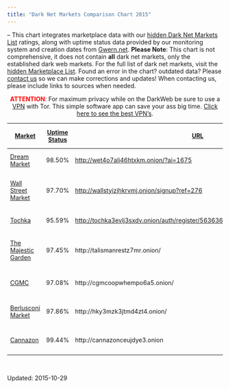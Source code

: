 ```yaml
---
title: "Dark Net Markets Comparison Chart 2015"
---
```


&#8211; This chart integrates marketplace data with our <a href="/2013/10/28/updated-llist-of-hidden-marketplaces-tor-i2p/">hidden Dark Net Markets List</a> ratings, along with uptime status data provided by our monitoring system and creation dates from <a href="http://www.gwern.net/Black-market%20survival">Gwern.net</a>. <strong>Please Note</strong>: This chart is not comprehensive, it does not contain <strong>all</strong> dark net markets, only the established dark web markets. For the full list of dark net markets, visit the <a href="/2013/10/28/updated-llist-of-hidden-marketplaces-tor-i2p/">hidden Marketplace List</a>. Found an error in the chart? outdated data? Please <a href="/contact-us/">contact us</a> so we can make corrections and updates! When contacting us, please include links to sources when needed.</p>
<p style="text-align: center;"><span style="color: #ff0000;"><strong>ATTENTION</strong></span>: For maximum privacy while on the DarkWeb be sure to use a <a href="/vpn-comparison-chart/">VPN</a> with Tor. This simple software app can save your ass big time. <a href="/vpn-comparison-chart/">Click here to see the best VPN’s</a>.</p>
<div class="tableCon"><style>
@media ( max-width: 400px ) {
.hideMobile {
display: none;
}

}

@media ( max-width: 800px ) and ( min-width: 401px ) {
.hidePad {
display: none;
}
}
@media ( min-width: 1124px ) {
.hideDesktop {
display: none;
}
}
.chart-col-35, .chart-col-32 {
max-width: 70px!important;
min-width: 50px!important;
}
</style>
<table class="table  chart-2">
<thead>
<tr>
<th class="    chart-col-22">
<a href="?sort=22&dir=asc">Market</a>
</th>
<th class="    chart-col-24">
<a href="?sort=24&dir=asc">Uptime Status</a>
</th>
<th class="    chart-col-36">
<a href="?sort=36&dir=asc">URL</a>
</th>
<th class="    chart-col-26">
<a href="?sort=26&dir=asc">Open registration?</a>
</th>
<th class="    chart-col-27">
<a href="?sort=27&dir=asc">Offers Multisig?</a>
</th>
<th class="    chart-col-28">
<a href="?sort=28&dir=asc">Had Security Issues?!</a>
</th>
<th class="    chart-col-29">
<a href="?sort=29&dir=asc">Active warnings</a>
</th>
<th class="    chart-col-30">
<a href="?sort=30&dir=asc">Commission</a>
</th>
<th class="    chart-col-31">
<a href="?sort=31&dir=asc">Vendor Bond</a>
</th>
<th class="    chart-col-32">
<a href="?sort=32&dir=asc">2FA</a>
</th>
<th class="    chart-col-33">
<a href="?sort=33&dir=asc">Forced Vendor PGP</a>
</th>
<th class="    chart-col-34">
<a href="?sort=34&dir=asc">FE Allowed?</a>
</th>
<th class="    chart-col-35">
<a href="?sort=35&dir=asc">Type</a>
</th>
<th class="    chart-col-25">
<a href="?sort=25&dir=asc">Ratings</a>
</th>
<th class="    chart-col-37">
<a href="?sort=37&dir=asc">Created</a>
</th>
</tr>
</thead>
<tbody>
<tr class="chart-row-19 row-1 ">
<td class="    chart-col-22">
<div align="left">
<div style="display:none;">2</div>
<span title="UP"><a href="#">Dream Market</a></span></div>
</td>
<td class="    chart-col-24">
<div class="torlink-stat ok">
<span class="calc" data-dir="1">98.50%</span>
<span class="direction" data-dir="1"></span>
</div>
</td>
<td class="    chart-col-36">
<a href="http://wet4o7ali46htxkm.onion/?ai=1675" rel="nofollow external" target="_blank">http://wet4o7ali46htxkm.onion/?ai=1675</a>
</td>
<td class="    chart-col-26">
<div align="center">Open</div>
</td>
<td class="    chart-col-27">
<div align="center">
<div style="display:none;">1</div>
<img align="none" alt="" src="/imgs/2014/11/no.png" /></div>
</td>
<td class="    chart-col-28">
<div align="center"><img align="none" alt="" src="/imgs/2014/11/no-warning.png" /></div>
</td>
<td class="    chart-col-29">
<div align="center">None</div>
</td>
<td class="    chart-col-30">
<div align="center">4%</div>
</td>
<td class="    chart-col-31">
<div align="center"><span style="text-align: center;">300$</span></div>
</td>
<td class="    chart-col-32">
<div align="center">
<div style="display:none;">1</div>
<img align="none" alt="" src="/imgs/2014/11/yes.png" /></div>
</td>
<td class="    chart-col-33">
<div align="center">
<div style="display:none;">1</div>
<img align="none" alt="" src="/imgs/2014/11/no.png" /></div>
</td>
<td class="    chart-col-34">
<div align="center">Yes</div>
</td>
<td class="    chart-col-35">
<div align="center">Market</div>
</td>
<td class="    chart-col-25">
<div class="sabai-directory-rating">
<span class="sabai-rating sabai-rating-40" title="4.08 out of 5 stars"></span>
<span class="sabai-directory-rating-average">4.08</span>
<span class="sabai-directory-rating-count">(1830 reviews)</span>
</div>
</td>
<td class="    chart-col-37">
<div align="center">15-11-13</div>
</td>
</tr>
<tr class="chart-row-351 row-2 ">
<td class="    chart-col-22">
<p><a href="#">Wall Street Market</a></p>
</td>
<td class="    chart-col-24">
<div class="torlink-stat ok">
<span class="calc" data-dir="1">97.70%</span>
<span class="direction" data-dir="1"></span>
</div>
</td>
<td class="    chart-col-36">
<a href="http://wallstyizjhkrvmj.onion/signup?ref=276" rel="nofollow external" target="_blank">http://wallstyizjhkrvmj.onion/signup?ref=276</a>
</td>
<td class="    chart-col-26">
<p style="text-align: center;">Open</p>
</td>
<td class="    chart-col-27">
<div align="center"><img align="none" alt="" src="/imgs/2014/11/yes.png" /></div>
</td>
<td class="    chart-col-28">
<div align="center"><img align="none" alt="" src="/imgs/2014/11/no-warning.png" /></div>
</td>
<td class="    chart-col-29">
<p style="text-align: center;">None</p>
</td>
<td class="    chart-col-30">
<p style="text-align: center;">2-5% -5%</p>
</td>
<td class="    chart-col-31">
<p style="text-align: center;">80$ - Free For Trusted</p>
</td>
<td class="    chart-col-32">
<p style="text-align: center;"><img align="none" alt="" src="/imgs/2014/11/yes.png" /></p>
</td>
<td class="    chart-col-33">
<p style="text-align: center;"><img align="none" alt="" src="/imgs/2014/11/yes.png" /></p>
</td>
<td class="    chart-col-34">
<p style="text-align: center;">lvl3 Vendors</p>
</td>
<td class="    chart-col-35">
<p style="text-align: center;">Market</p>
</td>
<td class="    chart-col-25">
<div class="sabai-directory-rating">
<span class="sabai-rating sabai-rating-45" title="4.20 out of 5 stars"></span>
<span class="sabai-directory-rating-average">4.20</span>
<span class="sabai-directory-rating-count">(194 reviews)</span>
</div>
</td>
<td class="    chart-col-37">
<p style="text-align: center;">19-10-16</p>
</td>
</tr>
<tr class="chart-row-26 row-3 ">
<td class="    chart-col-22">
<p><a href="#">Tochka</a></p>
</td>
<td class="    chart-col-24">
<div class="torlink-stat bad">
<span class="calc" data-dir="1">95.59%</span>
<span class="direction" data-dir="1"></span>
</div>
</td>
<td class="    chart-col-36">
<a href="http://tochka3evlj3sxdv.onion/auth/register/563636d36ab740e4720f44e8328441d3" rel="nofollow external" target="_blank">http://tochka3evlj3sxdv.onion/auth/register/563636d36ab740e4720f44e8328441d3</a>
</td>
<td class="    chart-col-26">
<div align="center">Open</div>
</td>
<td class="    chart-col-27">
<div align="center">
<div style="display:none;">1</div>
<img align="none" alt="" src="/imgs/2014/11/yes.png" /></div>
</td>
<td class="    chart-col-28">
<div align="center"><img align="none" alt="" height="26" src="/imgs/2014/11/no-warning.png" width="26" /></div>
</td>
<td class="    chart-col-29">
<div align="center">None</div>
</td>
<td class="    chart-col-30">
<div align="center">2% - 10%</div>
</td>
<td class="    chart-col-31">
<div align="center">?</div>
</td>
<td class="    chart-col-32">
<div align="center">
<div style="display:none;">1</div>
<img align="none" alt="" src="/imgs/2014/11/yes.png" /></div>
</td>
<td class="    chart-col-33">
<div align="center">
<div style="display:none;">1</div>
<img align="none" alt="" src="/imgs/2014/11/yes.png" /></div>
</td>
<td class="    chart-col-34">
<div align="center">Yes</div>
</td>
<td class="    chart-col-35">
<div align="center">Market/Local</div>
</td>
<td class="    chart-col-25">
<div class="sabai-directory-rating">
<span class="sabai-rating sabai-rating-40" title="3.80 out of 5 stars"></span>
<span class="sabai-directory-rating-average">3.80</span>
<span class="sabai-directory-rating-count">(178 reviews)</span>
</div>
</td>
<td class="    chart-col-37">
<div align="center">30-1-15</div>
</td>
</tr>
<tr class="chart-row-15 row-4 ">
<td class="    chart-col-22">
<p><span title="UP"><a href="#">The Majestic Garden</a></span></p>
</td>
<td class="    chart-col-24">
<div class="torlink-stat ok">
<span class="calc" data-dir="1">97.45%</span>
<span class="direction" data-dir="1"></span>
</div>
</td>
<td class="    chart-col-36">
http://talismanrestz7mr.onion/
</td>
<td class="    chart-col-26">
<div align="center">Open</div>
</td>
<td class="    chart-col-27">
<div align="center">
<div style="display:none;">1</div>
<img align="none" alt="" src="/imgs/2014/11/no.png" /></div>
</td>
<td class="    chart-col-28">
<div align="center"><img align="none" alt="" src="/imgs/2014/11/no-warning.png" /></div>
</td>
<td class="    chart-col-29">
<div align="center">None</div>
</td>
<td class="    chart-col-30">
<div align="center">Donations</div>
</td>
<td class="    chart-col-31">
<div align="center">By invite</div>
</td>
<td class="    chart-col-32">
<div align="center">
<div style="display:none;">1</div>
<img align="none" alt="" src="/imgs/2014/11/no.png" /></div>
</td>
<td class="    chart-col-33">
<div align="center">
<div style="display:none;">1</div>
<img align="none" alt="" src="/imgs/2014/11/no.png" /></div>
</td>
<td class="    chart-col-34">
<div align="center">Yes</div>
</td>
<td class="    chart-col-35">
<div align="center">Forum</div>
</td>
<td class="    chart-col-25">
<div class="sabai-directory-rating">
<span class="sabai-rating sabai-rating-35" title="3.72 out of 5 stars"></span>
<span class="sabai-directory-rating-average">3.72</span>
<span class="sabai-directory-rating-count">(16 reviews)</span>
</div>
</td>
<td class="    chart-col-37">
<div align="center">?</div>
</td>
</tr>
<tr class="chart-row-492 row-5 ">
<td class="    chart-col-22">
<p><a href="#">CGMC</a></p>
</td>
<td class="    chart-col-24">
<div class="torlink-stat ok">
<span class="calc" data-dir="1">97.08%</span>
<span class="direction" data-dir="1"></span>
</div>
</td>
<td class="    chart-col-36">
http://cgmcoopwhempo6a5.onion/
</td>
<td class="    chart-col-26">
<p style="text-align: center;">Invite Only</p>
</td>
<td class="    chart-col-27">
<p style="text-align: center;">

<img src="https://info-gir.github.io/deepdotweb/imgs/2014/11/yes.png" />

</td>
<td class="    chart-col-28">
<div align="center">

<img src="https://info-gir.github.io/deepdotweb/imgs/2014/11/no-warning.png" width="22" />

</td>
<td class="    chart-col-29">
<p style="text-align: center;">None</p>
</td>
<td class="    chart-col-30">
<p style="text-align: center;">2% - 3%</p>
</td>
<td class="    chart-col-31">
<p style="text-align: center;">None</p>
</td>
<td class="    chart-col-32">
<p style="text-align: center;">

<img src="https://info-gir.github.io/deepdotweb/imgs/2014/11/yes.png" />

</td>
<td class="    chart-col-33">
<p style="text-align: center;">

<img src="https://info-gir.github.io/deepdotweb/imgs/2014/11/yes.png" />

</td>
<td class="    chart-col-34">
<p style="text-align: center;">No</p>
</td>
<td class="    chart-col-35">
<p style="text-align: center;">Market</p>
</td>
<td class="    chart-col-25">
<div class="sabai-directory-rating">
<span class="sabai-rating sabai-rating-45" title="4.72 out of 5 stars"></span>
<span class="sabai-directory-rating-average">4.72</span>
<span class="sabai-directory-rating-count">(74 reviews)</span>
</div>
</td>
<td class="    chart-col-37">
<p style="text-align: center;">7-6-2016</p>
</td>
</tr>
<tr class="chart-row-577 row-6 ">
<td class="    chart-col-22">
<p><a href="#">Berlusconi Market</a></p>
</td>
<td class="    chart-col-24">
<div class="torlink-stat ok">
<span class="calc" data-dir="1">97.86%</span>
<span class="direction" data-dir="1"></span>
</div>
</td>
<td class="    chart-col-36">
http://hky3mzk3jtmd4zt4.onion/
</td>
<td class="    chart-col-26">
<p style="text-align: center;">Open</p>
</td>
<td class="    chart-col-27">
<p style="text-align: center;"><img align="none" alt="" src="/imgs/2014/11/no.png" style="box-sizing: border-box; padding: 0px; margin: 0px; outline: none; list-style: none; border: 0px none; max-width: 100%; vertical-align: middle; height: auto; color: rgb(85, 85, 85); font-family: open_sansregular, Arial, Verdana, sans-serif; font-size: 14px; text-align: -webkit-center; width: 20px !important;" /></p>
</td>
<td class="    chart-col-28">
<p style="text-align: center;"><img align="none" alt="" src="/imgs/2014/11/no-warning.png" style="box-sizing: border-box; padding: 0px; margin: 0px; outline: none; list-style: none; border: 0px none; max-width: 100%; vertical-align: middle; height: auto; color: rgb(85, 85, 85); font-family: open_sansregular, Arial, Verdana, sans-serif; font-size: 14px; text-align: -webkit-center; width: 20px !important;" /></p>
</td>
<td class="    chart-col-29">
<p style="text-align: center;">None</p>
</td>
<td class="    chart-col-30">
<p style="text-align: center;">2%</p>
</td>
<td class="    chart-col-31">
<p style="text-align: center;"><span style="color: rgb(34, 34, 34); font-family: arial, sans-serif; font-size: 12.8px;">Free /&nbsp;250USD</span></p>
</td>
<td class="    chart-col-32">
<p style="text-align: center;"><img align="none" alt="" src="/imgs/2014/11/yes.png" style="box-sizing: border-box; padding: 0px; margin: 0px; outline: none; list-style: none; border: 0px none; max-width: 100%; vertical-align: middle; height: auto; color: rgb(85, 85, 85); font-family: open_sansregular, Arial, Verdana, sans-serif; font-size: 14px; text-align: -webkit-center; width: 20px !important;" /></p>
</td>
<td class="    chart-col-33">
<p style="text-align: center;"><img align="none" alt="" src="/imgs/2014/11/no.png" style="box-sizing: border-box; padding: 0px; margin: 0px; outline: none; list-style: none; border: 0px none; max-width: 100%; vertical-align: middle; height: auto; color: rgb(85, 85, 85); font-family: open_sansregular, Arial, Verdana, sans-serif; font-size: 14px; text-align: -webkit-center; width: 20px !important;" /></p>
</td>
<td class="    chart-col-34">
<p style="text-align: center;">For Trusted</p>
</td>
<td class="    chart-col-35">
<p style="text-align: center;">Market</p>
</td>
<td class="    chart-col-25">
<div class="sabai-directory-rating">
<span class="sabai-rating sabai-rating-35" title="3.53 out of 5 stars"></span>
<span class="sabai-directory-rating-average">3.53</span>
<span class="sabai-directory-rating-count">(75 reviews)</span>
</div>
</td>
<td class="    chart-col-37">
<p style="text-align: center;">7-7-17</p>
</td>
</tr>
<tr class="chart-row-601 row-7 ">
<td class="    chart-col-22">
<p style="text-align: left;"><a href="#">Cannazon</a></p>
</td>
<td class="    chart-col-24">
<div class="torlink-stat ok">
<span class="calc" data-dir="1">99.44%</span>
<span class="direction" data-dir="1"></span>
</div>
</td>
<td class="    chart-col-36">
http://cannazonceujdye3.onion
</td>
<td class="    chart-col-26">
<p style="text-align: center;">Open</p>
</td>
<td class="    chart-col-27">
<p style="text-align: center;"><img align="none" alt="" src="/imgs/2014/11/yes.png" style="box-sizing: border-box; padding: 0px; margin: 0px; outline: 0px; list-style: none; border: 0px; max-width: 100%; vertical-align: middle; height: auto; color: rgb(85, 85, 85); font-family: open_sansregular, Arial, Verdana, sans-serif; font-size: 14px; text-align: -webkit-center; width: 20px !important;" /></p>
</td>
<td class="    chart-col-28">
<p style="text-align: center;"><img align="none" alt="" src="/imgs/2014/11/no-warning.png" style="box-sizing: border-box; padding: 0px; margin: 0px; outline: 0px; list-style: none; border: 0px; max-width: 100%; vertical-align: middle; height: auto; color: rgb(85, 85, 85); font-family: open_sansregular, Arial, Verdana, sans-serif; font-size: 14px; text-align: -webkit-center; width: 20px !important;" /></p>
</td>
<td class="    chart-col-29">
<p style="text-align: center;">None</p>
</td>
<td class="    chart-col-30">
<p style="text-align: center;">5%</p>
</td>
<td class="    chart-col-31">
<p style="text-align: center;"><span style="color: rgb(34, 34, 34); font-family: arial, sans-serif; font-size: 12.8px;">$250</span></p>
</td>
<td class="    chart-col-32">
<p style="text-align: center;"><img align="none" alt="" src="/imgs/2014/11/yes.png" style="box-sizing: border-box; padding: 0px; margin: 0px; outline: 0px; list-style: none; border: 0px; max-width: 100%; vertical-align: middle; height: auto; color: rgb(85, 85, 85); font-family: open_sansregular, Arial, Verdana, sans-serif; font-size: 14px; text-align: -webkit-center; width: 20px !important;" /></p>
</td>
<td class="    chart-col-33">
<p style="text-align: center;"><img align="none" alt="" src="/imgs/2014/11/yes.png" style="box-sizing: border-box; padding: 0px; margin: 0px; outline: 0px; list-style: none; border: 0px; max-width: 100%; vertical-align: middle; height: auto; color: rgb(85, 85, 85); font-family: open_sansregular, Arial, Verdana, sans-serif; font-size: 14px; text-align: -webkit-center; width: 20px !important;" /></p>
</td>
<td class="    chart-col-34">
<p style="text-align: center;">For Trusted</p>
</td>
<td class="    chart-col-35">
<p style="text-align: center;">Cannabis Market</p>
</td>
<td class="    chart-col-25">
<div class="sabai-directory-rating">
<span class="sabai-rating sabai-rating-45" title="4.27 out of 5 stars"></span>
<span class="sabai-directory-rating-average">4.27</span>
<span class="sabai-directory-rating-count">(24 reviews)</span>
</div>
</td>
<td class="    chart-col-37">
<p style="text-align: center;">21-3-18</p>
</td>
</tr>
</tbody>
</table>
<img src="https://info-gir.github.io/deepdotweb/chart/show/2" width="1" height="1" />

<script>try{wpCookies.set( 'b83ce7cb9612e869d7da403e2551a77fe0b651b3', '2', 0, '/' );} catch (e) {}</script>

Updated: 2015-10-29

